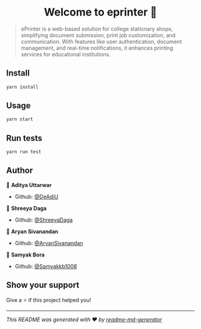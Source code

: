 <h1 align="center">Welcome to eprinter 👋</h1>
<p>
</p>

> ePrinter is a web-based solution for college stationary shops, simplifying document submission, print job customization, and communication. With features like user authentication, document management, and real-time notifications, it enhances printing services for educational institutions.

## Install

```sh
yarn install
```

## Usage

```sh
yarn start
```

## Run tests

```sh
yarn run test
```

## Author

👤 **Aditya Uttarwar**                                                      
* Github: [@DeAdiU](https://github.com/DeAdiU)                          

👤 **Shreeya Daga**                                                      
* Github: [@ShreeyaDaga](https://github.com/ShreeyaDaga)

👤 **Aryan Sivanandan**                                                      
* Github: [@AryanSivanandan](https://github.com/AryanSivanandan)

👤 **Samyak Bora**                                                      
* Github: [@Samyakkb1008](https://github.com/Samyakkb1008)   

## Show your support

Give a ⭐️ if this project helped you!

***
_This README was generated with ❤️ by [readme-md-generator](https://github.com/kefranabg/readme-md-generator)_
